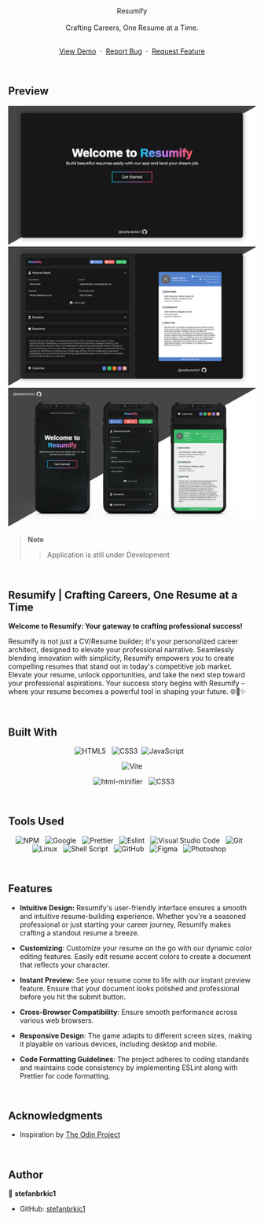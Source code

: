 <br>
<br>

<div align="center">
<div>Resumify</div>
<br>
Crafting Careers, One Resume at a Time.
<br>
<br>
  <p>
    <a href="https://stefanbrkic1.github.io/cv-app/">View Demo</a>
    &nbsp;·&nbsp;
    <a href="https://github.com/stefanbrkic1/cv-app/issues">Report Bug</a>
    &nbsp;·&nbsp;
    <a href="https://github.com/stefanbrkic1/cv-app/issues">Request Feature</a>
  </p>

</div>

<br>
<!-- ABOUT THE PROJECT -->

## Preview

![Preview](<./src/assets/img/GitHub(MainPage).jpg>)
![Preview](<./src/assets/img/GitHub(MainPage)2.jpg>)
![Preview](<./src/assets/img/GitHub(PHONES).jpg>)

> **Note**
>
> > Application is still under Development

<br>

## Resumify | Crafting Careers, One Resume at a Time

**Welcome to Resumify: Your gateway to crafting professional success!**

Resumify is not just a CV/Resume builder; it's your personalized career architect, designed to elevate your professional narrative. Seamlessly blending innovation with simplicity, Resumify empowers you to create compelling resumes that stand out in today's competitive job market.
Elevate your resume, unlock opportunities, and take the next step toward your professional aspirations. Your success story begins with Resumify – where your resume becomes a powerful tool in shaping your future. 🌐📄✨

<br>

## Built With

<div align=center>

![HTML5](https://img.shields.io/badge/html5-%23E34F26.svg?style=for-the-badge&logo=html5&logoColor=white) &nbsp;&nbsp;![CSS3](https://img.shields.io/badge/css3-%231572B6.svg?style=for-the-badge&logo=css3&logoColor=white)&nbsp;&nbsp;![JavaScript](https://img.shields.io/badge/ES6%20Modules%20-%23F7DF1E.svg?style=for-the-badge&logo=javascript&logoColor=black) &nbsp;&nbsp;

![Vite](https://img.shields.io/badge/vite-ffffff-646CFF.svg?style=for-the-badge&logo=vite&logoColor=white)

&nbsp;&nbsp;![html-minifier](https://img.shields.io/badge/html%20minifier-A90533?style=for-the-badge&logo=html5&logoColor=white) &nbsp;&nbsp;![CSS3](https://img.shields.io/badge/css_minifier-2C2D72.svg?style=for-the-badge&logo=css3&logoColor=white)

</div>

<br>

## Tools Used

<div align=center>
  
![NPM](https://img.shields.io/badge/npm-CB3837?style=for-the-badge&logo=npm&logoColor=white) &nbsp;&nbsp;![Google](https://img.shields.io/badge/google-DA4437?style=for-the-badge&logo=google&logoColor=white) &nbsp;&nbsp;![Prettier](https://img.shields.io/badge/prettier-1A2C34?style=for-the-badge&logo=prettier&logoColor=F7BA3E) &nbsp;&nbsp;![Eslint](https://img.shields.io/badge/eslint-3A33D1?style=for-the-badge&logo=eslint&logoColor=white) &nbsp;&nbsp;![Visual Studio Code](https://img.shields.io/badge/VS%20Code-0078d7.svg?style=for-the-badge&logo=visual-studio-code&logoColor=white) &nbsp;&nbsp;![Git](https://img.shields.io/badge/Git-F05032?style=for-the-badge&logo=git&logoColor=white) &nbsp;&nbsp;![Linux](https://img.shields.io/badge/linux-FCC624?style=for-the-badge&logo=linux&logoColor=black) &nbsp;&nbsp;![Shell Script](https://img.shields.io/badge/Terminal-241F31?style=for-the-badge&logo=gnu-bash&logoColor=white) &nbsp;&nbsp;![GitHub](https://img.shields.io/badge/github-181717?style=for-the-badge&logo=github&logoColor=white) &nbsp;&nbsp;![Figma](https://img.shields.io/badge/figma-F24E1E?style=for-the-badge&logo=figma&logoColor=white) &nbsp;&nbsp;![Photoshop](https://img.shields.io/badge/adobephotoshop-31A8FF?style=for-the-badge&logo=adobephotoshop&logoColor=white) &nbsp;&nbsp;

</div>

<br>

## Features

- **Intuitive Design:** Resumify's user-friendly interface ensures a smooth and intuitive resume-building experience. Whether you're a seasoned professional or just starting your career journey, Resumify makes crafting a standout resume a breeze.

- **Customizing**: Customize your resume on the go with our dynamic color editing features. Easily edit resume accent colors to create a document that reflects your character.

- **Instant Preview:** See your resume come to life with our instant preview feature. Ensure that your document looks polished and professional before you hit the submit button.

- **Cross-Browser Compatibility**: Ensure smooth performance across various web browsers.

- **Responsive Design**: The game adapts to different screen sizes, making it playable on various devices, including desktop and mobile.

- **Code Formatting Guidelines**: The project adheres to coding standards and maintains code consistency by implementing ESLint along with Prettier for code formatting.

<br>

<!-- ACKNOWLEDGMENTS -->

## Acknowledgments

- Inspiration by [The Odin Project](https://www.theodinproject.com/)

<br>

## Author

👤 **stefanbrkic1**

- GitHub: [stefanbrkic1](https://github.com/stefanbrkic1)
